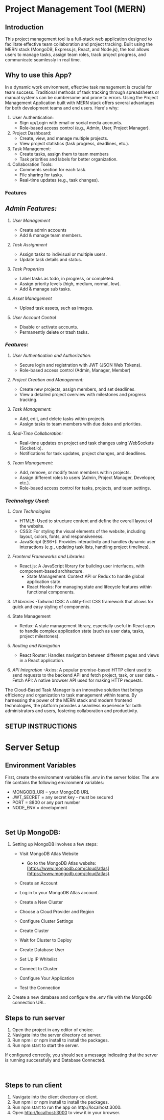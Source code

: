 # Project Management Tool (MERN)

## Introduction

This project management tool is a full-stack web application designed to facilitate effective team collaboration and project tracking. Built using the MERN stack (MongoDB, Express.js, React, and Node.js), the tool allows users to manage tasks, assign team roles, track project progress, and communicate seamlessly in real time.

## Why to use this App?

In a dynamic work environment, effective task management is crucial for team success. Traditional methods of task tracking through spreadsheets or manual systems can be cumbersome and prone to errors. Using the Project Management Application built with MERN stack offers several advantages for both development teams and end users. Here's why:

1. User Authentication:
    - Sign up/Login with email or social media accounts.
    - Role-based access control (e.g., Admin, User, Project Manager).
2. Project Dashboard:
    - Create, view, and manage multiple projects.
    - View project statistics (task progress, deadlines, etc.).
3. Task Management:
    - Create tasks, assign them to team members
    - Task priorities and labels for better organization.
4. Collaboration Tools:
    - Comments section for each task.
    - File sharing for tasks.
    - Real-time updates (e.g., task changes).


### Features

## *Admin Features:*

1. *User Management*

   - Create admin accounts
   - Add & manage team members.

2. *Task Assignment*

   - Assign tasks to indivisual or multiple users.
   - Update task details and status.

3. *Task Properties*

   - Label tasks as todo, in progress, or completed.
   - Assign priority levels (high, medium, normal, low).
   - Add & manage sub tasks.

4. *Asset Management*

   - Upload task assets, such as images.

5. *User Account Control*
   - Disable or activate accounts.
   - Permanently delete or trash tasks.



### *Features:*

1. *User Authentication and Authorization:*

   - Secure login and registration with JWT (JSON Web Tokens).
   - Role-based access control (Admin, Manager, Member)

2. *Project Creation and Management:*

   - Create new projects, assign members, and set deadlines.
   - View a detailed project overview with milestones and progress tracking.

3. *Task Management:*

   - Add, edit, and delete tasks within projects.
   - Assign tasks to team members with due dates and priorities.

4. *Real-Time Collaboration:*

   - Real-time updates on project and task changes using WebSockets (Socket.io).
   - Notifications for task updates, project changes, and deadlines.

5. *Team Management:*
   - Add, remove, or modify team members within projects.
   - Assign different roles to users (Admin, Project Manager, Developer, etc.).
   - Role-based access control for tasks, projects, and team settings.

### *Technology Used:*

1. *Core Technologies*
    - HTML5: Used to structure content and define the overall layout of the website.
    - CSS3: For styling the visual elements of the website, including layout, colors, fonts, and responsiveness.
    - JavaScript (ES6+): Provides interactivity and handles dynamic user interactions (e.g., updating task lists, handling project timelines).

2. *Frontend Frameworks and Libraries*
    - React.js: A JavaScript library for building user interfaces, with component-based architecture.
        - State Management: Context API or Redux to handle global application state.
        - React Hooks: For managing state and lifecycle features within functional components.

3. *UI libraries* 
    -Tailwind CSS: A utility-first CSS framework that allows for quick and easy styling of components.

4. State Management
    - Redux: A state management library, especially useful in React apps to handle complex application state (such as user data, tasks, project milestones).

5. *Routing and Navigation*
    - React Router: Handles navigation between different pages and views in a React application.
    
6. *API Integration*
    -Axios: A popular promise-based HTTP client used to send requests to the backend API and fetch project, task, or user data.
    -Fetch API: A native browser API used for making HTTP requests.



The Cloud-Based Task Manager is an innovative solution that brings efficiency and organization to task management within teams. By harnessing the power of the MERN stack and modern frontend technologies, the platform provides a seamless experience for both administrators and users, fostering collaboration and productivity.



## SETUP INSTRUCTIONS

# Server Setup

## Environment Variables

First, create the environment variables file .env in the server folder. The .env file contains the following environment variables:

- MONGODB_URI = your MongoDB URL
- JWT_SECRET = any secret key - must be secured
- PORT = 8800 or any port number
- NODE_ENV = development

&nbsp;

## Set Up MongoDB:

1. Setting up MongoDB involves a few steps:

   - Visit MongoDB Atlas Website

     - Go to the MongoDB Atlas website: [https://www.mongodb.com/cloud/atlas](https://www.mongodb.com/cloud/atlas).

   - Create an Account
   - Log in to your MongoDB Atlas account.
   - Create a New Cluster
   - Choose a Cloud Provider and Region
   - Configure Cluster Settings
   - Create Cluster
   - Wait for Cluster to Deploy
   - Create Database User
   - Set Up IP Whitelist
   - Connect to Cluster
   - Configure Your Application
   - Test the Connection

2. Create a new database and configure the .env file with the MongoDB connection URL.

## Steps to run server

1. Open the project in any editor of choice.
2. Navigate into the server directory cd server.
3. Run npm i or npm install to install the packages.
4. Run npm start to start the server.

If configured correctly, you should see a message indicating that the server is running successfully and Database Connected.

&nbsp;

## Steps to run client

1. Navigate into the client directory cd client.
2. Run npm i or npm install to install the packages.
3. Run npm start to run the app on http://localhost:3000.
4. Open [http://localhost:3000](http://localhost:3000) to view it in your browser.

&nbsp;

